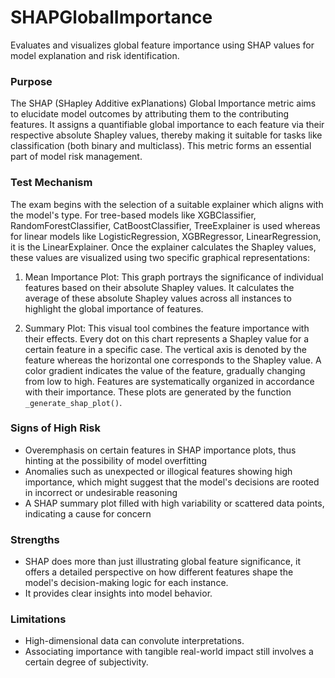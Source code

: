 # SHAPGlobalImportance

Evaluates and visualizes global feature importance using SHAP values for model explanation and risk identification.

### Purpose

The SHAP (SHapley Additive exPlanations) Global Importance metric aims to elucidate model outcomes by attributing
them to the contributing features. It assigns a quantifiable global importance to each feature via their respective
absolute Shapley values, thereby making it suitable for tasks like classification (both binary and multiclass).
This metric forms an essential part of model risk management.

### Test Mechanism

The exam begins with the selection of a suitable explainer which aligns with the model's type. For tree-based
models like XGBClassifier, RandomForestClassifier, CatBoostClassifier, TreeExplainer is used whereas for linear
models like LogisticRegression, XGBRegressor, LinearRegression, it is the LinearExplainer. Once the explainer
calculates the Shapley values, these values are visualized using two specific graphical representations:

1. Mean Importance Plot: This graph portrays the significance of individual features based on their absolute
Shapley values. It calculates the average of these absolute Shapley values across all instances to highlight the
global importance of features.

2. Summary Plot: This visual tool combines the feature importance with their effects. Every dot on this chart
represents a Shapley value for a certain feature in a specific case. The vertical axis is denoted by the feature
whereas the horizontal one corresponds to the Shapley value. A color gradient indicates the value of the feature,
gradually changing from low to high. Features are systematically organized in accordance with their importance.
These plots are generated by the function `_generate_shap_plot()`.

### Signs of High Risk

- Overemphasis on certain features in SHAP importance plots, thus hinting at the possibility of model overfitting
- Anomalies such as unexpected or illogical features showing high importance, which might suggest that the model's
decisions are rooted in incorrect or undesirable reasoning
- A SHAP summary plot filled with high variability or scattered data points, indicating a cause for concern

### Strengths

- SHAP does more than just illustrating global feature significance, it offers a detailed perspective on how
different features shape the model's decision-making logic for each instance.
- It provides clear insights into model behavior.

### Limitations

- High-dimensional data can convolute interpretations.
- Associating importance with tangible real-world impact still involves a certain degree of subjectivity.
